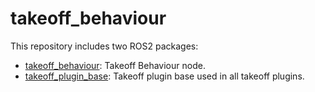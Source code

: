 # takeoff_behaviour

This repository includes two ROS2 packages:
- [takeoff_behaviour](takeoff_behaviour): Takeoff Behaviour node.
- [takeoff_plugin_base](takeoff_plugin_base): Takeoff plugin base used in all takeoff plugins.